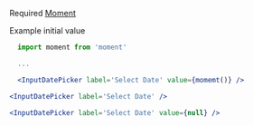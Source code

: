 Required [Moment](https://www.npmjs.com/package/moment)

Example initial value

```jsx static
  import moment from 'moment'

  ...

  <InputDatePicker label='Select Date' value={momemt()} />
```

```jsx
<InputDatePicker label='Select Date' />
```

```jsx
<InputDatePicker label='Select Date' value={null} />
```
